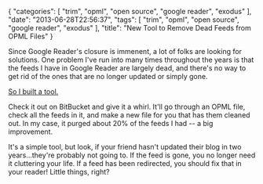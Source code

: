 {
    "categories": [
        "trim", 
        "opml", 
        "open source", 
        "google reader", 
        "exodus"
    ], 
    "date": "2013-06-28T22:56:37", 
    "tags": [
        "trim", 
        "opml", 
        "open source", 
        "google reader", 
        "exodus"
    ], 
    "title": "New Tool to Remove Dead Feeds from OPML Files"
}

Since Google Reader's closure is immenent, a lot of folks are looking for solutions. One problem I've run into many times throughout the years is that the feeds I have in Google Reader are largely dead, and there's no way to get rid of the ones that are no longer updated or simply gone. 

[So I built a tool.][1]

Check it out on BitBucket and give it a whirl. It'll go through an OPML file, check all the feeds in it, and make a new file for you that has them cleaned out. In my case, it purged about 20% of the feeds I had -- a big improvement. 

It's a simple tool, but look, if your friend hasn't updated their blog in two years...they're probably not going to. If the feed is gone, you no longer need it cluttering your life. If a feed has been redirected, you should fix that in your reader! Little things, right?

[1]: https://bitbucket.org/mlissner/trim-my-feeds/overview